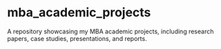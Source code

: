 # mba_academic_projects
A repository showcasing my MBA academic projects, including research papers, case studies, presentations, and reports.
